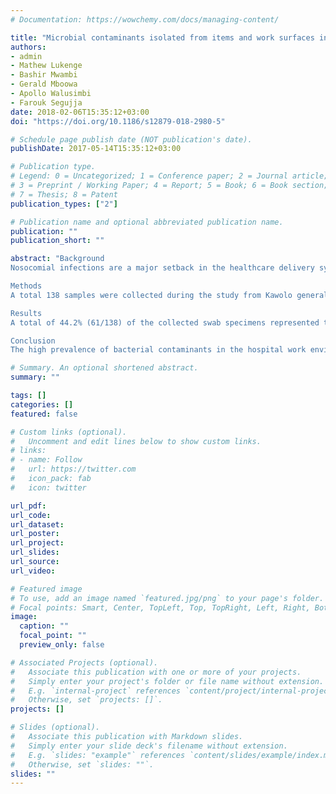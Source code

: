 ```yaml
---
# Documentation: https://wowchemy.com/docs/managing-content/

title: "Microbial contaminants isolated from items and work surfaces in the post- operative ward at Kawolo general hospital, Uganda"
authors:
- admin
- Mathew Lukenge
- Bashir Mwambi
- Gerald Mboowa
- Apollo Walusimbi
- Farouk Segujja
date: 2018-02-06T15:35:12+03:00
doi: "https://doi.org/10.1186/s12879-018-2980-5"

# Schedule page publish date (NOT publication's date).
publishDate: 2017-05-14T15:35:12+03:00

# Publication type.
# Legend: 0 = Uncategorized; 1 = Conference paper; 2 = Journal article;
# 3 = Preprint / Working Paper; 4 = Report; 5 = Book; 6 = Book section;
# 7 = Thesis; 8 = Patent
publication_types: ["2"]

# Publication name and optional abbreviated publication name.
publication: ""
publication_short: ""

abstract: "Background
Nosocomial infections are a major setback in the healthcare delivery system especially in developing countries due to the limited resources. The roles played by medical care equipment and work surfaces in the transmission of such organisms have inevitably contributed to the elevated mortality, morbidity and antibiotic resistances.

Methods
A total 138 samples were collected during the study from Kawolo general hospital. Swab samples were collected from various work surfaces and fomites which consisted of; beds, sink taps, infusion stands, switches, work tables and scissors. Cultures were done and the susceptibility patterns of the isolates were determined using Kirby Bauer disc diffusion method. Data was analyzed using Stata 13 and Microsoft Excel 2013 packages.

Results
A total of 44.2% (61/138) of the collected swab specimens represented the overall bacterial contamination of the sampled articles. Staphylococcus aureus and Klebsiella pneumoniae accounted for the highest bacterial contaminants constituting of 75.4% (46/61) and 11.5% (7/61) respectively. Infusion stands and patient beds were found to have the highest bacterial contamination levels both constituting 19.67% (12/61). The highest degree of transmission of organisms to patients was found to be statistically significant for patient beds with OR: 20.1 and P-value 8X10− 4. Vancomycin, ceftriaxone and ciprofloxacin were the most effective antibiotics with 100%, 80% and 80% sensitivity patterns among the isolates respectively. Multi-drug resistant (MDR) Staphylococcus aureus accounted for 52% (24/46) with 4% (1/24) classified as a possible extensively drug resistant (XDR) whereas Gram negative isolates had 27% (4/15) MDR strains out of which 50%(2/4) were classified as possible pan-drug resistant (PDR).

Conclusion
The high prevalence of bacterial contaminants in the hospital work environment is an indicator of poor or ineffective decontamination. The study findings reiterate the necessity to formulate drug usage policies and re-examine effectiveness of decontamination and sterilization practices within Kawolo general hospital. We also recommend installation of a sound Microbiology unit at the hospital to take on susceptibility testing to check on the empirical use of antibiotics as a way of reducing the rampant elevations in drug resistances."

# Summary. An optional shortened abstract.
summary: ""

tags: []
categories: []
featured: false

# Custom links (optional).
#   Uncomment and edit lines below to show custom links.
# links:
# - name: Follow
#   url: https://twitter.com
#   icon_pack: fab
#   icon: twitter

url_pdf:
url_code:
url_dataset:
url_poster:
url_project:
url_slides:
url_source:
url_video:

# Featured image
# To use, add an image named `featured.jpg/png` to your page's folder. 
# Focal points: Smart, Center, TopLeft, Top, TopRight, Left, Right, BottomLeft, Bottom, BottomRight.
image:
  caption: ""
  focal_point: ""
  preview_only: false

# Associated Projects (optional).
#   Associate this publication with one or more of your projects.
#   Simply enter your project's folder or file name without extension.
#   E.g. `internal-project` references `content/project/internal-project/index.md`.
#   Otherwise, set `projects: []`.
projects: []

# Slides (optional).
#   Associate this publication with Markdown slides.
#   Simply enter your slide deck's filename without extension.
#   E.g. `slides: "example"` references `content/slides/example/index.md`.
#   Otherwise, set `slides: ""`.
slides: ""
---
```


